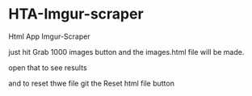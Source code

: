 # HTA-Imgur-scraper
Html App Imgur-Scraper 

just hit Grab 1000 images button and the images.html file will be made.

open that to see results 


and to reset thwe file git the Reset html file button
